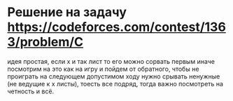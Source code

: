 # Решение на задачу https://codeforces.com/contest/1363/problem/C
идея простая, если x и так лист то его можно сорвать первым
иначе посмотрим на это как на игру и пойдем от обратного, чтобы не проиграть на следующем допустимом ходу нужно срывать ненужные (не ведущие к x листы), тоесть все подряд, тогда важно посмотреть на четность и всё.